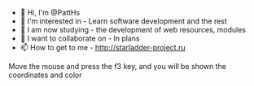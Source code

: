 - 👋 Hi, I'm @PattHs
- 👀 I'm interested in - Learn software development and the rest
- 🌱 I am now studying - the development of web resources, modules
- 💞️ I want to collaborate on - In plans
- 📫 How to get to me - http://starladder-project.ru

Move the mouse and press the f3 key, and you will be shown the coordinates and color

<!---
PattHs/PattHs is a ✨ special ✨ repository because its `README.md` (this file) appears on your GitHub profile.
You can click the Preview link to take a look at your changes.
--->
